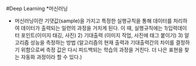 #Deep Learning
*머신러닝
  - 머신러닝이란 기댓값(sample)을 가지고 특정한 실행규칙을 통해 데이터를 처리하여 데이터가 출력되는 일련의 과정을 거치게 된다.
    이 때, 실행규칙에는 
            1)입력데이터 포인트(이미지 태깅, 사진) 
            2) 기대출력 (이미지 작업, 사진에 태그 붙이기) 
            3) 알고리즘 성능을 측정하는 방법
              (알고리즘의 현재 출력과 기대출력간의 차이를 결정하기 위함으로써 측정 값은 다시 피드백되는 학습의 과정을 거친다. 더 나은 표현을 찾는 자동화 과정이라 할 수 있다.)
    
